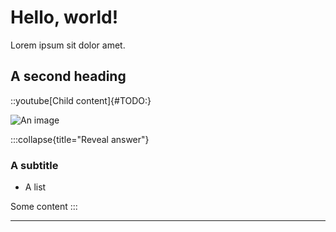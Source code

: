 # Hello, world!

Lorem ipsum sit dolor amet.

## A second heading

::youtube[Child content]{#TODO:}

![An image](TODO:)

:::collapse{title="Reveal answer"}
### A subtitle

* A list

Some content
:::

---